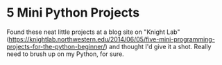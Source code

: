 # 5 Mini Python Projects
Found these neat little projects at a blog site on "Knight Lab" (https://knightlab.northwestern.edu/2014/06/05/five-mini-programming-projects-for-the-python-beginner/) and thought I'd give it a shot. Really need to brush up on my Python, for sure.
